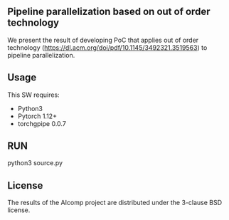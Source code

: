 ## Pipeline parallelization based on out of order technology

We present the result of developing PoC that applies out of order technology (https://dl.acm.org/doi/pdf/10.1145/3492321.3519563) to pipeline parallelization.

## Usage

This SW requires:
* Python3
* Pytorch 1.12+
* torchgpipe 0.0.7

## RUN

python3 source.py

## License

The results of the AIcomp project are distributed under the 3-clause BSD license.
